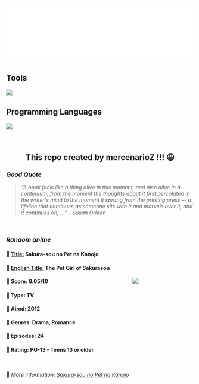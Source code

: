 
<img src="svg/nai.svg" />

<p>
  <h2>Tools</h2>
  <a href="https://skillicons.dev">
    <img src="https://skillicons.dev/icons?i=git,bash,vim,ubuntu,tensorflow,pytorch,docker,raspberrypi" />
  </a>

  <br />

  <h2>Programming Languages</h2>

  <a href="https://skillicons.dev">
    <img src="https://skillicons.dev/icons?i=python,c,cpp" />
  </a>
</p>

<br />

<h2 align="center">This repo created by mercenarioZ !!! 😀</h2>
<h3><i>Good Quote</i></h3>

<blockquote>
<i>
“A book feels like a thing alive in this moment, and also alive in a continuum, from the moment the thoughts about it first percolated in the writer's mind to the moment it sprang from the printing press -- a lifeline that continues as someone sits with it and marvels over it, and it continues on, ...” - Susan Orlean
</i>
</blockquote>

<br />

<h3><i>Random anime</i></h3>

<h4>
  <strong>🥭 <u>Title:</u></strong> Sakura-sou no Pet na Kanojo
</h4>

<h4>🌿 <u>English Title:</u> The Pet Girl of Sakurasou</h4>

<img align="right" width="165" src=https://cdn.myanimelist.net/images/anime/4/43643.jpg />

<h4>🌱 Score: 8.05/10</h4>

<h4>🌲 Type: TV</h4>

<h4>🌴 Aired: 2012</h4>

<h4>🌵 Genres: Drama, Romance</h4>

<h4>🥑 Episodes: 24</h4>

<h4>🍏 Rating: PG-13 - Teens 13 or older</h4>

<br />

🍂 *More information: [Sakura-sou no Pet na Kanojo](https://myanimelist.net/anime/13759/Sakura-sou_no_Pet_na_Kanojo)*
    
